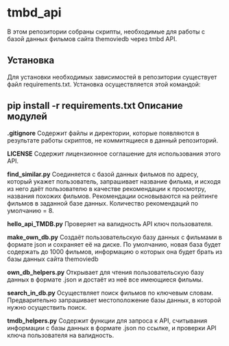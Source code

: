 tmbd_api
===
В этом репозитории собраны скрипты, необходимые для работы с базой данных фильмов сайта themoviedb через tmbd API.

Установка
---
Для установки необходимых зависимостей в репозитории существует файл requirements.txt. Установка осуществляется этой командой:

pip install -r requirements.txt
Описание модулей
---
**.gitignore** Содержит файлы и директории, которые появляются в результате работы скриптов, не коммитящиеся в данный репозиторий.

**LICENSE** Содержит лицензионное соглашение для использования этого API.

**find_similar.py** Соединяется с базой данных фильмов по адресу, который укажет пользователь, запрашивает название фильма, и исходя из него даёт пользователю в качестве рекомендации к просмотру, названия похожих фильмов. Рекомендации основываются на рейтинге фильмов в заданной базе данных. Количество рекомендаций по умолчанию = 8.

**hello_api_TMDB.py** Проверяет на валидность API ключ пользователя.

**make_own_db.py** Создаёт пользовательскую базу данных с фильмами в формате json и сохраняет её на диске. По умолчанию, новая база будет содержать до 1000 фильмов, информацию о которых она будет брать из базы данных сайта themoviedb

**own_db_helpers.py** Открывает для чтения пользовательскую базу данных в формате .json и достаёт из неё все имеющиеся фильмы.

**search_in_db.py** Осуществляет поиск фильмов по ключевым словам. Предварительно запрашивает местоположение базы данных, в которой нужно осуществить поиск.

**tmdb_helpers.py** Содержит функции для запроса к API, считывания информации с базы данных в формате .json по ссылке, и проверки API ключа пользователя на валидность.
